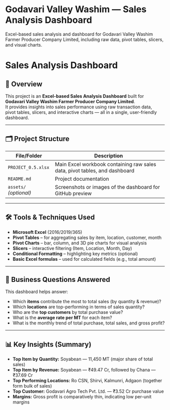# Godavari Valley Washim — Sales Analysis Dashboard
Excel-based sales analysis and dashboard for Godavari Valley Washim Farmer Producer Company Limited, including raw data, pivot tables, slicers, and visual charts.

# Sales Analysis Dashboard

## 📌 Overview
This project is an **Excel-based Sales Analysis Dashboard** built for  
**Godavari Valley Washim Farmer Producer Company Limited**.  
It provides insights into sales performance using raw transaction data,  
pivot tables, slicers, and interactive charts — all in a single, user-friendly dashboard.

---

## 🗂 Project Structure
| File/Folder | Description |
|-------------|-------------|
| `PROJECT_0.5.xlsx` | Main Excel workbook containing raw sales data, pivot tables, and dashboard |
| `README.md` | Project documentation |
| `assets/` *(optional)* | Screenshots or images of the dashboard for GitHub preview |

---

## 🛠 Tools & Techniques Used
- **Microsoft Excel** (2016/2019/365)  
- **Pivot Tables** – for aggregating sales by item, location, customer, month  
- **Pivot Charts** – bar, column, and 3D pie charts for visual analysis  
- **Slicers** – interactive filtering (Item, Location, Month, Day)  
- **Conditional Formatting** – highlighting key metrics (optional)  
- **Basic Excel formulas** – used for calculated fields (e.g., total amount)

---

## 🎯 Business Questions Answered
This dashboard helps answer:
- Which **items** contribute the most to total sales (by quantity & revenue)?
- Which **locations** are top-performing in terms of sales quantity?
- Who are the **top customers** by total purchase value?
- What is the **average rate per MT** for each item?
- What is the monthly trend of total purchase, total sales, and gross profit?

---

## 📊 Key Insights (Summary)
- **Top Item by Quantity:** Soyabean — 11,450 MT (major share of total sales)
- **Top Item by Revenue:** Soyabean — ₹49.47 Cr, followed by Chana — ₹37.69 Cr
- **Top Performing Locations:** Ro CSN, Shirvi, Kalmunri, Adgaon (together form bulk of sales)
- **Top Customer:** Godavari Agro Tech Pvt. Ltd. — ₹3.52 Cr purchase value
- **Margins:** Gross profit is comparatively thin, indicating low per-unit margins

